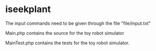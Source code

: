 # iseekplant
The input commands need to be given through the file "file/input.txt"

Main.php contains the source for the toy robot simulator

MainTest.php contains the tests for the toy robot simulator.